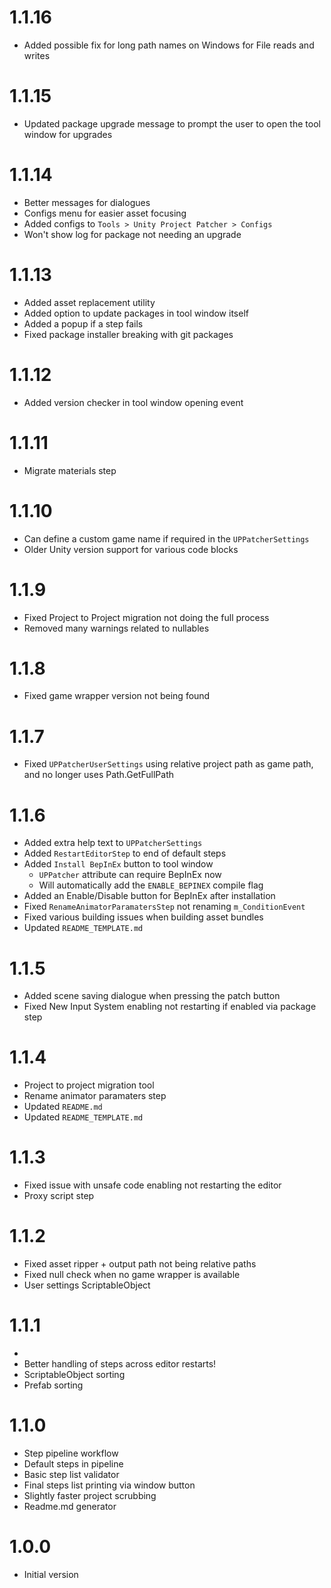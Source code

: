 ﻿# 1.1.16

- Added possible fix for long path names on Windows for File reads and writes

# 1.1.15

- Updated package upgrade message to prompt the user to open the tool window for upgrades

# 1.1.14

- Better messages for dialogues
- Configs menu for easier asset focusing
- Added configs to `Tools > Unity Project Patcher > Configs`
- Won't show log for package not needing an upgrade

# 1.1.13

- Added asset replacement utility
- Added option to update packages in tool window itself
- Added a popup if a step fails
- Fixed package installer breaking with git packages

# 1.1.12

- Added version checker in tool window opening event

# 1.1.11

- Migrate materials step

# 1.1.10

- Can define a custom game name if required in the `UPPatcherSettings`
- Older Unity version support for various code blocks

# 1.1.9

- Fixed Project to Project migration not doing the full process
- Removed many warnings related to nullables

# 1.1.8

- Fixed game wrapper version not being found

# 1.1.7

- Fixed `UPPatcherUserSettings` using relative project path as game path, and no longer uses Path.GetFullPath

# 1.1.6

- Added extra help text to `UPPatcherSettings`
- Added `RestartEditorStep` to end of default steps
- Added `Install BepInEx` button to tool window
  - `UPPatcher` attribute can require BepInEx now
  - Will automatically add the `ENABLE_BEPINEX` compile flag
- Added an Enable/Disable button for BepInEx after installation
- Fixed `RenameAnimatorParamatersStep` not renaming `m_ConditionEvent`
- Fixed various building issues when building asset bundles
- Updated `README_TEMPLATE.md`

# 1.1.5

- Added scene saving dialogue when pressing the patch button
- Fixed New Input System enabling not restarting if enabled via package step

# 1.1.4

- Project to project migration tool
- Rename animator paramaters step
- Updated `README.md`
- Updated `README_TEMPLATE.md`

# 1.1.3

- Fixed issue with unsafe code enabling not restarting the editor
- Proxy script step

# 1.1.2

- Fixed asset ripper + output path not being relative paths
- Fixed null check when no game wrapper is available
- User settings ScriptableObject

# 1.1.1
- 
- Better handling of steps across editor restarts!
- ScriptableObject sorting
- Prefab sorting

# 1.1.0

- Step pipeline workflow
- Default steps in pipeline
- Basic step list validator
- Final steps list printing via window button
- Slightly faster project scrubbing
- Readme.md generator

# 1.0.0

- Initial version